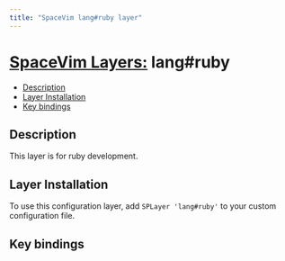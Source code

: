 ```yaml
---
title: "SpaceVim lang#ruby layer"
---
```


# [SpaceVim Layers:](https://spacevim.org/layers) lang#ruby

<!-- vim-markdown-toc GFM -->
* [Description](#description)
* [Layer Installation](#layer-installation)
* [Key bindings](#key-bindings)

<!-- vim-markdown-toc -->

## Description

This layer is for ruby development.

## Layer Installation

To use this configuration layer, add `SPLayer 'lang#ruby'` to your custom configuration file.

## Key bindings
